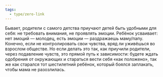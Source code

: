 ```yaml
---
tags:
  - type/zero-link
---
```

Бывает, родители с самого детства приучают детей быть удобными для себя: не требовать внимания, не проявлять эмоции. Ребёнок усваивает: нет эмоций — молодец, есть эмоции — раздражаешь маму/папу. Конечно, если не контролировать свои чувства, вряд ли уживёшься во взрослом обществе. Но если делать это так, как приучили родители, через подавление чувств, это прямой путь к зависимости: будете ждать одобрения от окружающих и стараться вести себя «как положено», так же как старался тот шестилетний ребёнок, который боялся заплакать, чтобы мама не разозлилась.